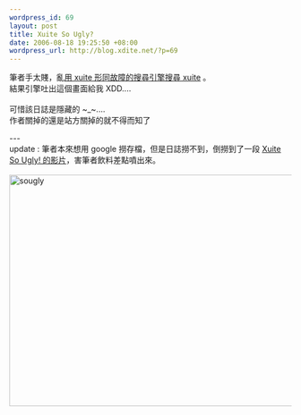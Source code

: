 ```yaml
--- 
wordpress_id: 69
layout: post
title: Xuite So Ugly?
date: 2006-08-18 19:25:50 +08:00
wordpress_url: http://blog.xdite.net/?p=69
---
```

<p>筆者手太賤，亂<a href="http://blog.xuite.net/blog_search_result_new.phtml?query=xuite&amp;database=hablog&amp;image.x=0&amp;image.y=0">用 xuite 形同故障的搜尋引擎搜尋 xuite</a> 。<br />結果引擎吐出這個畫面給我 XDD....<br /><br />可惜該日誌是隱藏的 ~_~....<br />作者關掉的還是站方關掉的就不得而知了</p><p>---<br /> update : 筆者本來想用 google 撈存檔，但是日誌撈不到，倒撈到了一段 <a href="http://youtube.com/watch?v=Ds5FMpgtliA">Xuite So Ugly! 的影片</a>，害筆者飲料差點噴出來。<br /><br /><a href="http://www.flickr.com/photos/14765209@N00/218352715/" title="Photo Sharing"><img src="http://static.flickr.com/83/218352715_2984ad35c2_o.jpg" border="0" alt="sougly" width="846" height="414" /></a>                    </p><p class="post-footer">       <span class="item-control admin-852291935 pid-965621878"><a href="http://www.blogger.com/post-edit.g?blogID=31531856&amp;postID=115590059448931516&amp;quickEdit=true" title="Edit Post"><span class="quick-edit-icon"><br /></span></a></span>     </p>
